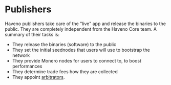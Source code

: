 # Publishers

Haveno publishers take care of the "live" app and release the binaries to the public. They are completely independent from the Haveno Core team. A summary of their tasks is:

- They release the binaries (software) to the public
- They set the initial seednodes that users will use to bootstrap the network
- They provide Monero nodes for users to connect to, to boost performances
- They determine trade fees how they are collected
- They appoint [arbitrators](arbitrators.md).